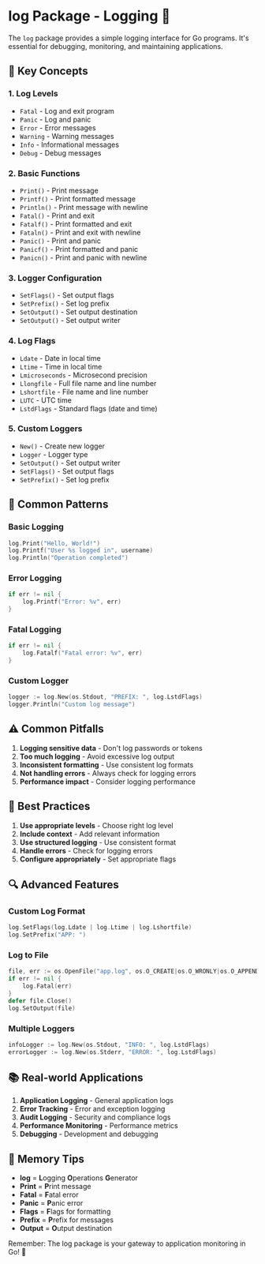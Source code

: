 # log Package - Logging 📝

The `log` package provides a simple logging interface for Go programs. It's essential for debugging, monitoring, and maintaining applications.

## 🎯 Key Concepts

### 1. **Log Levels**
- `Fatal` - Log and exit program
- `Panic` - Log and panic
- `Error` - Error messages
- `Warning` - Warning messages
- `Info` - Informational messages
- `Debug` - Debug messages

### 2. **Basic Functions**
- `Print()` - Print message
- `Printf()` - Print formatted message
- `Println()` - Print message with newline
- `Fatal()` - Print and exit
- `Fatalf()` - Print formatted and exit
- `Fataln()` - Print and exit with newline
- `Panic()` - Print and panic
- `Panicf()` - Print formatted and panic
- `Panicn()` - Print and panic with newline

### 3. **Logger Configuration**
- `SetFlags()` - Set output flags
- `SetPrefix()` - Set log prefix
- `SetOutput()` - Set output destination
- `SetOutput()` - Set output writer

### 4. **Log Flags**
- `Ldate` - Date in local time
- `Ltime` - Time in local time
- `Lmicroseconds` - Microsecond precision
- `Llongfile` - Full file name and line number
- `Lshortfile` - File name and line number
- `LUTC` - UTC time
- `LstdFlags` - Standard flags (date and time)

### 5. **Custom Loggers**
- `New()` - Create new logger
- `Logger` - Logger type
- `SetOutput()` - Set output writer
- `SetFlags()` - Set output flags
- `SetPrefix()` - Set log prefix

## 🚀 Common Patterns

### Basic Logging
```go
log.Print("Hello, World!")
log.Printf("User %s logged in", username)
log.Println("Operation completed")
```

### Error Logging
```go
if err != nil {
    log.Printf("Error: %v", err)
}
```

### Fatal Logging
```go
if err != nil {
    log.Fatalf("Fatal error: %v", err)
}
```

### Custom Logger
```go
logger := log.New(os.Stdout, "PREFIX: ", log.LstdFlags)
logger.Println("Custom log message")
```

## ⚠️ Common Pitfalls

1. **Logging sensitive data** - Don't log passwords or tokens
2. **Too much logging** - Avoid excessive log output
3. **Inconsistent formatting** - Use consistent log formats
4. **Not handling errors** - Always check for logging errors
5. **Performance impact** - Consider logging performance

## 🎯 Best Practices

1. **Use appropriate levels** - Choose right log level
2. **Include context** - Add relevant information
3. **Use structured logging** - Use consistent format
4. **Handle errors** - Check for logging errors
5. **Configure appropriately** - Set appropriate flags

## 🔍 Advanced Features

### Custom Log Format
```go
log.SetFlags(log.Ldate | log.Ltime | log.Lshortfile)
log.SetPrefix("APP: ")
```

### Log to File
```go
file, err := os.OpenFile("app.log", os.O_CREATE|os.O_WRONLY|os.O_APPEND, 0666)
if err != nil {
    log.Fatal(err)
}
defer file.Close()
log.SetOutput(file)
```

### Multiple Loggers
```go
infoLogger := log.New(os.Stdout, "INFO: ", log.LstdFlags)
errorLogger := log.New(os.Stderr, "ERROR: ", log.LstdFlags)
```

## 📚 Real-world Applications

1. **Application Logging** - General application logs
2. **Error Tracking** - Error and exception logging
3. **Audit Logging** - Security and compliance logs
4. **Performance Monitoring** - Performance metrics
5. **Debugging** - Development and debugging

## 🧠 Memory Tips

- **log** = **L**ogging **O**perations **G**enerator
- **Print** = **P**rint message
- **Fatal** = **F**atal error
- **Panic** = **P**anic error
- **Flags** = **F**lags for formatting
- **Prefix** = **P**refix for messages
- **Output** = **O**utput destination

Remember: The log package is your gateway to application monitoring in Go! 🎯
